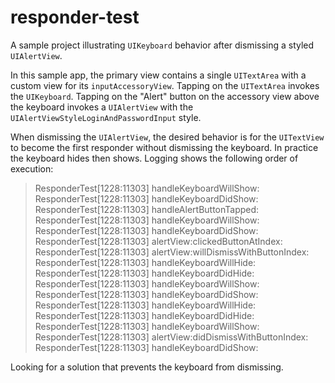 responder-test
==============

A sample project illustrating `UIKeyboard` behavior after dismissing a styled `UIAlertView`.

In this sample app, the primary view contains a single `UITextArea` with a custom view for its `inputAccessoryView`.  Tapping on the `UITextArea` invokes the `UIKeyboard`. Tapping on the "Alert" button on the accessory view above the keyboard invokes a `UIAlertView` with the `UIAlertViewStyleLoginAndPasswordInput` style. 

When dismissing the `UIAlertView`, the desired behavior is for the `UITextView` to become the first responder without dismissing the keyboard. In practice the keyboard hides then shows.  Logging shows the following order of execution:

> ResponderTest[1228:11303] handleKeyboardWillShow:
ResponderTest[1228:11303] handleKeyboardDidShow:
ResponderTest[1228:11303] handleAlertButtonTapped:
ResponderTest[1228:11303] handleKeyboardWillShow:
ResponderTest[1228:11303] handleKeyboardDidShow:
ResponderTest[1228:11303] alertView:clickedButtonAtIndex:
ResponderTest[1228:11303] alertView:willDismissWithButtonIndex:
ResponderTest[1228:11303] handleKeyboardWillHide:
ResponderTest[1228:11303] handleKeyboardDidHide:
ResponderTest[1228:11303] handleKeyboardWillShow:
ResponderTest[1228:11303] handleKeyboardDidShow:
ResponderTest[1228:11303] handleKeyboardWillHide:
ResponderTest[1228:11303] handleKeyboardDidHide:
ResponderTest[1228:11303] handleKeyboardWillShow:
ResponderTest[1228:11303] alertView:didDismissWithButtonIndex:
ResponderTest[1228:11303] handleKeyboardDidShow:

Looking for a solution that prevents the keyboard from dismissing.